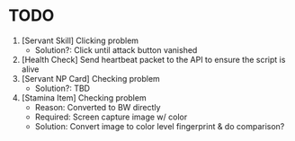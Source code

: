 # TODO
1. [Servant Skill] Clicking problem
    - Solution?: Click until attack button vanished
2. [Health Check] Send heartbeat packet to the API to ensure the script is alive
3. [Servant NP Card] Checking problem
    - Solution?: TBD
4. [Stamina Item] Checking problem
    - Reason: Converted to BW directly
    - Required: Screen capture image w/ color
    - Solution: Convert image to color level fingerprint & do comparison?